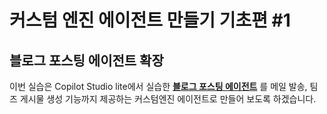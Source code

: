 # 커스텀 엔진 에이전트 만들기 기초편 #1

## 블로그 포스팅 에이전트 확장

이번 실습은 Copilot Studio lite에서 실습한 [**블로그 포스팅 에이전트**](https://github.com/chichoi1991/Copilot_Agent/tree/main/%EC%BD%94%ED%8C%8C%EC%9D%BC%EB%9F%BF%20%EC%8A%A4%ED%8A%9C%EB%94%94%EC%98%A4%20%EC%9B%8C%ED%81%AC%EC%83%B5/%EC%BD%94%ED%8C%8C%EC%9D%BC%EB%9F%BF%20%EC%8A%A4%ED%8A%9C%EB%94%94%EC%98%A4%20Lite) 를 메일 발송, 팀즈 게시물 생성 기능까지 제공하는 커스텀엔진 에이전트로 만들어 보도록 하겠습니다.

